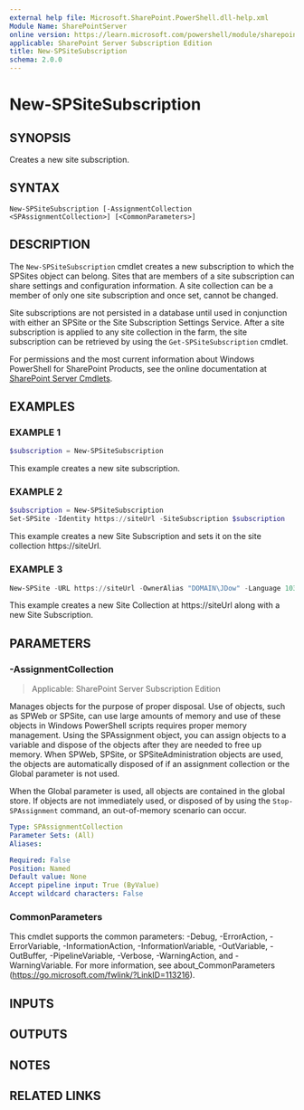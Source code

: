 ```yaml
---
external help file: Microsoft.SharePoint.PowerShell.dll-help.xml
Module Name: SharePointServer
online version: https://learn.microsoft.com/powershell/module/sharepoint-server/new-spsitesubscription
applicable: SharePoint Server Subscription Edition
title: New-SPSiteSubscription
schema: 2.0.0
---
```


# New-SPSiteSubscription

## SYNOPSIS
Creates a new site subscription.

## SYNTAX

```
New-SPSiteSubscription [-AssignmentCollection <SPAssignmentCollection>] [<CommonParameters>]
```

## DESCRIPTION
The `New-SPSiteSubscription` cmdlet creates a new subscription to which the SPSites object can belong.
Sites that are members of a site subscription can share settings and configuration information.
A site collection can be a member of only one site subscription and once set, cannot be changed.

Site subscriptions are not persisted in a database until used in conjunction with either an SPSite or the Site Subscription Settings Service.
After a site subscription is applied to any site collection in the farm, the site subscription can be retrieved by using the `Get-SPSiteSubscription` cmdlet.

For permissions and the most current information about Windows PowerShell for SharePoint Products, see the online documentation at [SharePoint Server Cmdlets](https://learn.microsoft.com/powershell/sharepoint/sharepoint-server/sharepoint-server-cmdlets).

## EXAMPLES

### EXAMPLE 1
```powershell
$subscription = New-SPSiteSubscription
```

This example creates a new site subscription.

### EXAMPLE 2
```powershell
$subscription = New-SPSiteSubscription
Set-SPSite -Identity https://siteUrl -SiteSubscription $subscription
```

This example creates a new Site Subscription and sets it on the site collection https://siteUrl.

### EXAMPLE 3
```powershell
New-SPSite -URL https://siteUrl -OwnerAlias "DOMAIN\JDow" -Language 1033 -SiteSubscription (New-SPSiteSubscription)
```

This example creates a new Site Collection at https://siteUrl along with a new Site Subscription.

## PARAMETERS

### -AssignmentCollection

> Applicable: SharePoint Server Subscription Edition

Manages objects for the purpose of proper disposal.
Use of objects, such as SPWeb or SPSite, can use large amounts of memory and use of these objects in Windows PowerShell scripts requires proper memory management.
Using the SPAssignment object, you can assign objects to a variable and dispose of the objects after they are needed to free up memory.
When SPWeb, SPSite, or SPSiteAdministration objects are used, the objects are automatically disposed of if an assignment collection or the Global parameter is not used.

When the Global parameter is used, all objects are contained in the global store.
If objects are not immediately used, or disposed of by using the `Stop-SPAssignment` command, an out-of-memory scenario can occur.

```yaml
Type: SPAssignmentCollection
Parameter Sets: (All)
Aliases:

Required: False
Position: Named
Default value: None
Accept pipeline input: True (ByValue)
Accept wildcard characters: False
```

### CommonParameters
This cmdlet supports the common parameters: -Debug, -ErrorAction, -ErrorVariable, -InformationAction, -InformationVariable, -OutVariable, -OutBuffer, -PipelineVariable, -Verbose, -WarningAction, and -WarningVariable. For more information, see about_CommonParameters (https://go.microsoft.com/fwlink/?LinkID=113216).

## INPUTS

## OUTPUTS

## NOTES

## RELATED LINKS
